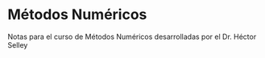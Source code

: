 # Métodos Numéricos
Notas para el curso de Métodos Numéricos desarrolladas por el Dr. Héctor Selley
